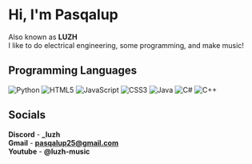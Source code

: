 # Hi, I'm Pasqalup
Also known as **LUZH** <br />
I like to do electrical engineering, some programming, and make music!
## Programming Languages
![Python](https://img.shields.io/badge/python-3670A0?style=for-the-badge&logo=python&logoColor=ffdd54) 
 ![HTML5](https://img.shields.io/badge/html5-%23E34F26.svg?style=for-the-badge&logo=html5&logoColor=white) ![JavaScript](https://img.shields.io/badge/javascript-%23323330.svg?style=for-the-badge&logo=javascript&logoColor=%23F7DF1E) ![CSS3](https://img.shields.io/badge/css3-%231572B6.svg?style=for-the-badge&logo=css3&logoColor=white) ![Java](https://img.shields.io/badge/java-%23ED8B00.svg?style=for-the-badge&logo=openjdk&logoColor=white) ![C#](https://img.shields.io/badge/c%23-%23239120.svg?style=for-the-badge&logo=c-sharp&logoColor=white) ![C++](https://img.shields.io/badge/c++-%2300599C.svg?style=for-the-badge&logo=c%2B%2B&logoColor=white)



## Socials
**Discord**  -  **_luzh** <br />
**Gmail**  -  **pasqalup25@gmail.com** <br />
**Youtube**  -  **@luzh-music**
